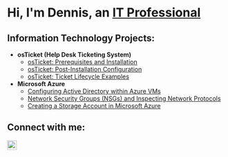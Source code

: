 
<h1>Hi, I'm Dennis, an <a href="https://www.linkedin.com/in/d-batiste-37117574/">IT Professional</a></h1>

<h2>Information Technology Projects:</h2>

- <b>osTicket (Help Desk Ticketing System)</b>
  - [osTicket: Prerequisites and Installation](https://github.com/dennibat/osticket-prerequisites)
  - [osTicket: Post-Installation Configuration](https://github.com/dennibat/post-install-config)
  - [osTicket: Ticket Lifecycle Examples](https://github.com/dennibat/ticket-lifecycle.git)
- <b>Microsoft Azure</b>
  - [Configuring Active Directory within Azure VMs](https://github.com/ejordan04/configure-ad)
  - [Network Security Groups (NSGs) and Inspecting Network Protocols](https://github.com/dennibat/azure-network-protocols)
  - [Creating a Storage Account in Microsoft Azure](https://github.com/dennibat/azure-storage-account.git)
 


<h2>Connect with me:</h2>

[<img align="left" alt="Josh | LinkedIn" width="22px" src="https://cdn.jsdelivr.net/npm/simple-icons@v3/icons/linkedin.svg" />][linkedin]

[linkedin]: https://www.linkedin.com/in/d-batiste-37117574/
